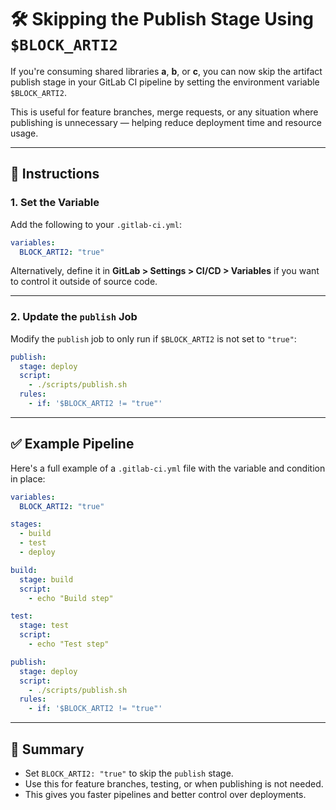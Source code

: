 # 🛠️ Skipping the Publish Stage Using `$BLOCK_ARTI2`

If you're consuming shared libraries **a**, **b**, or **c**, you can now skip the artifact publish stage in your GitLab CI pipeline by setting the environment variable `$BLOCK_ARTI2`.

This is useful for feature branches, merge requests, or any situation where publishing is unnecessary — helping reduce deployment time and resource usage.

---

## 🔧 Instructions

### 1. Set the Variable

Add the following to your `.gitlab-ci.yml`:

```yaml
variables:
  BLOCK_ARTI2: "true"
```

Alternatively, define it in **GitLab > Settings > CI/CD > Variables** if you want to control it outside of source code.

---

### 2. Update the `publish` Job

Modify the `publish` job to only run if `$BLOCK_ARTI2` is not set to `"true"`:

```yaml
publish:
  stage: deploy
  script:
    - ./scripts/publish.sh
  rules:
    - if: '$BLOCK_ARTI2 != "true"'
```

---

## ✅ Example Pipeline

Here's a full example of a `.gitlab-ci.yml` file with the variable and condition in place:

```yaml
variables:
  BLOCK_ARTI2: "true"

stages:
  - build
  - test
  - deploy

build:
  stage: build
  script:
    - echo "Build step"

test:
  stage: test
  script:
    - echo "Test step"

publish:
  stage: deploy
  script:
    - ./scripts/publish.sh
  rules:
    - if: '$BLOCK_ARTI2 != "true"'
```

---

## 📌 Summary

- Set `BLOCK_ARTI2: "true"` to skip the `publish` stage.
- Use this for feature branches, testing, or when publishing is not needed.
- This gives you faster pipelines and better control over deployments.
